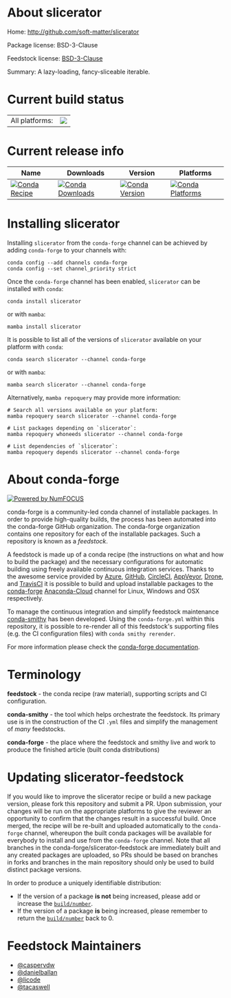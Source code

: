 About slicerator
================

Home: http://github.com/soft-matter/slicerator

Package license: BSD-3-Clause

Feedstock license: [BSD-3-Clause](https://github.com/conda-forge/slicerator-feedstock/blob/main/LICENSE.txt)

Summary: A lazy-loading, fancy-sliceable iterable.

Current build status
====================


<table><tr><td>All platforms:</td>
    <td>
      <a href="https://dev.azure.com/conda-forge/feedstock-builds/_build/latest?definitionId=4579&branchName=main">
        <img src="https://dev.azure.com/conda-forge/feedstock-builds/_apis/build/status/slicerator-feedstock?branchName=main">
      </a>
    </td>
  </tr>
</table>

Current release info
====================

| Name | Downloads | Version | Platforms |
| --- | --- | --- | --- |
| [![Conda Recipe](https://img.shields.io/badge/recipe-slicerator-green.svg)](https://anaconda.org/conda-forge/slicerator) | [![Conda Downloads](https://img.shields.io/conda/dn/conda-forge/slicerator.svg)](https://anaconda.org/conda-forge/slicerator) | [![Conda Version](https://img.shields.io/conda/vn/conda-forge/slicerator.svg)](https://anaconda.org/conda-forge/slicerator) | [![Conda Platforms](https://img.shields.io/conda/pn/conda-forge/slicerator.svg)](https://anaconda.org/conda-forge/slicerator) |

Installing slicerator
=====================

Installing `slicerator` from the `conda-forge` channel can be achieved by adding `conda-forge` to your channels with:

```
conda config --add channels conda-forge
conda config --set channel_priority strict
```

Once the `conda-forge` channel has been enabled, `slicerator` can be installed with `conda`:

```
conda install slicerator
```

or with `mamba`:

```
mamba install slicerator
```

It is possible to list all of the versions of `slicerator` available on your platform with `conda`:

```
conda search slicerator --channel conda-forge
```

or with `mamba`:

```
mamba search slicerator --channel conda-forge
```

Alternatively, `mamba repoquery` may provide more information:

```
# Search all versions available on your platform:
mamba repoquery search slicerator --channel conda-forge

# List packages depending on `slicerator`:
mamba repoquery whoneeds slicerator --channel conda-forge

# List dependencies of `slicerator`:
mamba repoquery depends slicerator --channel conda-forge
```


About conda-forge
=================

[![Powered by
NumFOCUS](https://img.shields.io/badge/powered%20by-NumFOCUS-orange.svg?style=flat&colorA=E1523D&colorB=007D8A)](https://numfocus.org)

conda-forge is a community-led conda channel of installable packages.
In order to provide high-quality builds, the process has been automated into the
conda-forge GitHub organization. The conda-forge organization contains one repository
for each of the installable packages. Such a repository is known as a *feedstock*.

A feedstock is made up of a conda recipe (the instructions on what and how to build
the package) and the necessary configurations for automatic building using freely
available continuous integration services. Thanks to the awesome service provided by
[Azure](https://azure.microsoft.com/en-us/services/devops/), [GitHub](https://github.com/),
[CircleCI](https://circleci.com/), [AppVeyor](https://www.appveyor.com/),
[Drone](https://cloud.drone.io/welcome), and [TravisCI](https://travis-ci.com/)
it is possible to build and upload installable packages to the
[conda-forge](https://anaconda.org/conda-forge) [Anaconda-Cloud](https://anaconda.org/)
channel for Linux, Windows and OSX respectively.

To manage the continuous integration and simplify feedstock maintenance
[conda-smithy](https://github.com/conda-forge/conda-smithy) has been developed.
Using the ``conda-forge.yml`` within this repository, it is possible to re-render all of
this feedstock's supporting files (e.g. the CI configuration files) with ``conda smithy rerender``.

For more information please check the [conda-forge documentation](https://conda-forge.org/docs/).

Terminology
===========

**feedstock** - the conda recipe (raw material), supporting scripts and CI configuration.

**conda-smithy** - the tool which helps orchestrate the feedstock.
                   Its primary use is in the construction of the CI ``.yml`` files
                   and simplify the management of *many* feedstocks.

**conda-forge** - the place where the feedstock and smithy live and work to
                  produce the finished article (built conda distributions)


Updating slicerator-feedstock
=============================

If you would like to improve the slicerator recipe or build a new
package version, please fork this repository and submit a PR. Upon submission,
your changes will be run on the appropriate platforms to give the reviewer an
opportunity to confirm that the changes result in a successful build. Once
merged, the recipe will be re-built and uploaded automatically to the
`conda-forge` channel, whereupon the built conda packages will be available for
everybody to install and use from the `conda-forge` channel.
Note that all branches in the conda-forge/slicerator-feedstock are
immediately built and any created packages are uploaded, so PRs should be based
on branches in forks and branches in the main repository should only be used to
build distinct package versions.

In order to produce a uniquely identifiable distribution:
 * If the version of a package **is not** being increased, please add or increase
   the [``build/number``](https://docs.conda.io/projects/conda-build/en/latest/resources/define-metadata.html#build-number-and-string).
 * If the version of a package **is** being increased, please remember to return
   the [``build/number``](https://docs.conda.io/projects/conda-build/en/latest/resources/define-metadata.html#build-number-and-string)
   back to 0.

Feedstock Maintainers
=====================

* [@caspervdw](https://github.com/caspervdw/)
* [@danielballan](https://github.com/danielballan/)
* [@licode](https://github.com/licode/)
* [@tacaswell](https://github.com/tacaswell/)

